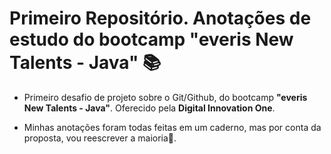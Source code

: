 # Primeiro Repositório. Anotações de estudo do bootcamp "everis New Talents - Java" :books:
 - Primeiro desafio de projeto sobre o Git/Github, do bootcamp  **"everis New Talents - Java"**. Oferecido pela **Digital Innovation One**.

 - Minhas anotações foram todas feitas em um caderno, mas por conta da proposta, vou reescrever a maioria:slightly_frowning_face:.

   
